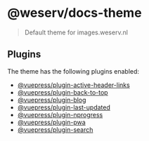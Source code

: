 # @weserv/docs-theme

> Default theme for images.weserv.nl

## Plugins

The theme has the following plugins enabled:

- [@vuepress/plugin-active-header-links](https://github.com/vuejs/vuepress/tree/master/packages/%40vuepress/plugin-active-header-links)
- [@vuepress/plugin-back-to-top](https://github.com/vuejs/vuepress/tree/master/packages/%40vuepress/plugin-back-to-top)
- [@vuepress/plugin-blog](https://github.com/ulivz/vuepress-plugin-blog)
- [@vuepress/plugin-last-updated](https://github.com/vuejs/vuepress/tree/master/packages/%40vuepress/plugin-last-updated)
- [@vuepress/plugin-nprogress](https://github.com/vuejs/vuepress/tree/master/packages/%40vuepress/plugin-nprogress)
- [@vuepress/plugin-pwa](https://github.com/vuejs/vuepress/tree/master/packages/%40vuepress/plugin-pwa)
- [@vuepress/plugin-search](https://github.com/vuejs/vuepress/tree/master/packages/%40vuepress/plugin-search)
